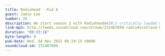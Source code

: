 ```yaml
---
title: Radiohead - Kid A
guest: Jamie Lee
number: 26
description: We start season 3 with Radiohead&#39;s critically lauded &quot;Kid A&quot; as recommended by comedian Jamie Lee. If you like tone-poems, biblical studies or hat derived song writing you&#39;re going to love this episode.
link-mp3: http://feeds.soundcloud.com/stream/231487899-radio4scotland-hmm-interesting-choice-ep26-radiohead-kid-a-feat-jamie-lee.mp3
duration: "00:33:16"
byte-length: 0
pub-date: Wed, 04 Nov 2015 08:19:15 +0000
soundcloud-id: 231487899
---
```

